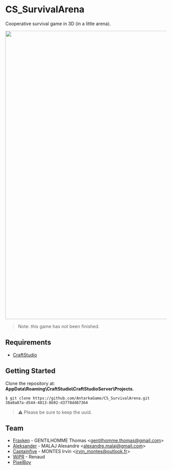 # CS_SurvivalArena
Cooperative survival game in 3D (in a little arena).

<p align="center">
    <img src="https://i.imgur.com/WXhaHu9.png" width="900">
</p>

> Note: this game has not been finished.

## Requirements
- [CraftStudio](https://sparklinlabs.itch.io/craftstudio)

## Getting Started
Clone the repository at: **AppData\Roaming\CraftStudio\CraftStudioServer\Projects**.
```
$ git clone https://github.com/AntarkaGame/CS_SurvivalArena.git 38a0a87a-d544-4813-8b92-d3778dd67364
```

> ⚠️ Please be sure to keep the uuid.

## Team

- [Fraxken](https://github.com/fraxken) - GENTILHOMME Thomas &lt;gentilhomme.thomas@gmail.com&gt;
- [Aleksander](https://github.com/AlexandreMalaj) - MALAJ Alexandre &lt;alexandre.malaj@gmail.com&gt;
- [Captainfive](https://github.com/Captainfive) - MONTES Irvin &lt;irvin_montes@outlook.fr&gt;
- [WiPR](https://twitter.com/wiprenaud?lang=fr) - Renaud
- [PixelBoy](https://pixel-boy.itch.io/)
